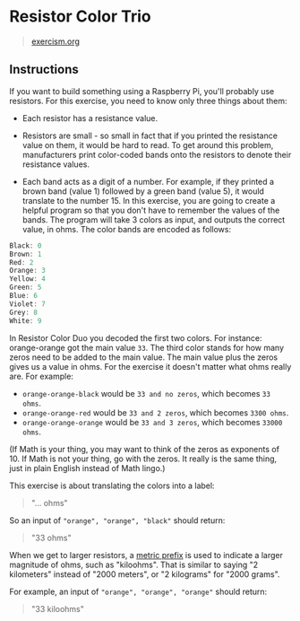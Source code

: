 # Resistor Color Trio

> [exercism.org](https://exercism.org)

## Instructions

If you want to build something using a Raspberry Pi, you'll probably use resistors. For this exercise, you need to know only three things about them:

- Each resistor has a resistance value.

- Resistors are small - so small in fact that if you printed the resistance value on them, it would be hard to read. To get around this problem, manufacturers print color-coded bands onto the resistors to denote their resistance values.

- Each band acts as a digit of a number. For example, if they printed a brown band (value 1) followed by a green band (value 5), it would translate to the number 15. In this exercise, you are going to create a helpful program so that you don't have to remember the values of the bands. The program will take 3 colors as input, and outputs the correct value, in ohms. The color bands are encoded as follows:

```js
Black: 0
Brown: 1
Red: 2
Orange: 3
Yellow: 4
Green: 5
Blue: 6
Violet: 7
Grey: 8
White: 9
```

In Resistor Color Duo you decoded the first two colors. For instance: orange-orange got the main value `33`. The third color stands for how many zeros need to be added to the main value. The main value plus the zeros gives us a value in ohms. For the exercise it doesn't matter what ohms really are. For example:

- `orange-orange-black` would be `33 and no zeros`, which becomes `33 ohms`.
- `orange-orange-red` would be `33 and 2 zeros`, which becomes `3300 ohms`.
- `orange-orange-orange` would be `33 and 3 zeros`, which becomes `33000 ohms`.

(If Math is your thing, you may want to think of the zeros as exponents of 10. If Math is not your thing, go with the zeros. It really is the same thing, just in plain English instead of Math lingo.)

This exercise is about translating the colors into a label:

> "... ohms"

So an input of `"orange", "orange", "black"` should return:

> "33 ohms"

When we get to larger resistors, a [metric prefix](https://en.wikipedia.org/wiki/Metric_prefix) is used to indicate a larger magnitude of ohms, such as "kiloohms". That is similar to saying "2 kilometers" instead of "2000 meters", or "2 kilograms" for "2000 grams".

For example, an input of `"orange", "orange", "orange"` should return:

> "33 kiloohms"